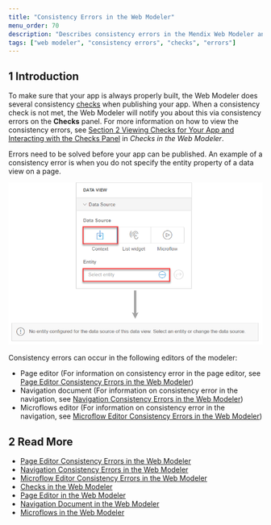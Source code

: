 ```yaml
---
title: "Consistency Errors in the Web Modeler"
menu_order: 70
description: "Describes consistency errors in the Mendix Web Modeler and the way to fix them."
tags: ["web modeler", "consistency errors", "checks", "errors"]
---
```


## 1 Introduction 

To make sure that your app is always properly built, the Web Modeler does several consistency [checks](checks-wm) when publishing your app. When a consistency check is not met, the Web Modeler will notify you about this via consistency errors on the **Checks** panel. For more information on how to view the consistency errors, see [Section 2 Viewing Checks for Your App and Interacting with the Checks Panel](checks-wm#viewing-checks) in *Checks in the Web Modeler*. 

Errors need to be solved before your app can be published. An example of a consistency error is when you do not specify the entity property of a data view on a page. 

![](attachments/consistency-errors-wm/wm-data-view-no-entity.png)

Consistency errors can occur in the following editors of the modeler:

* Page editor (For information on consistency error in the page editor, see [Page Editor Consistency Errors in the Web Modeler](consistency-errors-pages-wm))
* Navigation document (For information on consistency error in the navigation, see [Navigation Consistency Errors in the Web Modeler](consistency-errors-navigation-wm))
* Microflows editor (For information on consistency error in the navigation, see [Microflow Editor Consistency Errors in the Web Modeler](consistency-errors-microflows-wm))

##  2 Read More

* [Page Editor Consistency Errors in the Web Modeler](consistency-errors-pages-wm)
* [Navigation Consistency Errors in the Web Modeler](consistency-errors-navigation-wm)
* [Microflow Editor Consistency Errors in the Web Modeler](consistency-errors-microflows-wm)
* [Checks in the Web Modeler](checks-wm)
* [Page Editor in the Web Modeler](page-editor-wm)
* [Navigation Document in the Web Modeler](navigation-wm)
* [Microflows in the Web Modeler](microflows-wm)